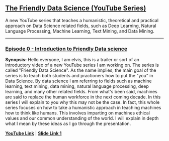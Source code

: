 ## [The Friendly Data Science (YouTube Series)](https://goo.gl/U4RaU3)
A new YouTube series that teaches a humanistic, theoretical and practical approach on Data Science related fields, such as Deep Learning, Natural Language Processing, Machine Learning, Text Mining, and Data Mining.

---
### [Episode 0 - Introduction to Friendly Data science](https://goo.gl/Fj5Mme)
**Synopsis:** Hello everyone, I am elvis, this is a trailer or sort of an introductory video of a new YouTube series I am working on. The series is called "Friendly Data Science". As the name implies, the main goal of the series is to teach both students and practioners how to put the "you" in Data Science. By data science I am referring to fields such as machine learning, text mining, data mining, natural language processing, deep learning, and many other related fields. From what's been said, machines are said to replace the human workforce in the next coming decade. In this series I will explain to you why this may not be the case. In fact, this whole series focuses on how to take a humanistic approach in teaching machines how to think like humans. This involves imparting on machines ethical values and our common understanding of the world. I will explain in depth what I mean by these ideas as I go through the presentation.

[**YouTube Link**](https://goo.gl/Fj5Mme) |
[**Slide Link 1**](https://goo.gl/FiDA3e)
